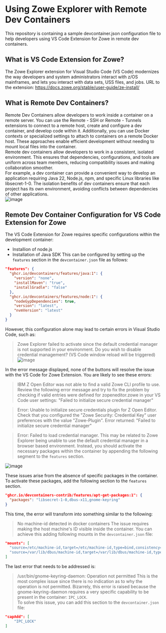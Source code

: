 # Using Zowe Explorer with Remote Dev Containers
This repository is containing a sample devcontainer.json configuration file to help developers using VS Code Extension for Zowe in remote dev containers.
## What is VS Code Extension for Zowe?
The Zowe Explorer extension for Visual Studio Code (VS Code) modernizes the way developers and system administrators interact with z/OS mainframes, and lets you interact with data sets, USS files, and jobs. URL to the extension: https://docs.zowe.org/stable/user-guide/ze-install/
## What is Remote Dev Containers?
Remote Dev Containers allow developers to work inside a container on a remote server. You can use the Remote - SSH or Remote - Tunnels extensions to connect to a remote host, create and configure a dev container, and develop code within it. Additionally, you can use Docker contexts or specialized settings to attach to containers on a remote Docker host. These approaches enable efficient development without needing to mount local files into the container.  
Remote dev containers allow developers to work in a consistent, isolated environment. This ensures that dependencies, configurations, and tools are uniform across team members, reducing compatibility issues and making collaboration smoother.  
For example, a dev container can provide a convenient way to develop an application requiring Java 22, Node.js, npm, and specific Linux libraries like libsecret-1-0. The isolation benefits of dev containers ensure that each project has its own environment, avoiding conflicts between dependencies of other applications.  
![image](https://github.com/kdrkrst/zowe-remote-dev-container-config-doc/assets/1232685/2e976653-c0bb-4f9a-be73-ca8a9eeb04f1)
## Remote Dev Container Configuration for VS Code Extension for Zowe
The VS Code Extension for Zowe requires specific configurations within the development container:
* Installion of node.js
*	Installation of Java SDK
This can be configured by setting up the `features` section in the `devcontainer.json` file as follows:
```json
"features": {
  "ghcr.io/devcontainers/features/java:1": {
    "version": "none",
    "installMaven": "true",
    "installGradle": "false"
  },
  "ghcr.io/devcontainers/features/node:1": {
    "nodeGypDependencies": true,
    "version": "latest",
    "nvmVersion": "latest"
  }
}
```
However, this configuration alone may lead to certain errors in Visual Studio Code, such as:
> Zowe Explorer failed to activate since the default credential manager is not supported in your environment.
> Do you wish to disable credential management? (VS Code window reload will be triggered)
> ![image](https://github.com/kdrkrst/zowe-remote-dev-container-config-doc/assets/1232685/8f7de840-7305-4e0b-a44e-3351d7316dce)
  
In the error message displayed, none of the buttons will resolve the issue with the VS Code for Zowe Extension. You are likely to see these errors:
> IBM Z Open Editor was not able to find a valid Zowe CLI profile to use. Review the following error message and try to fix the problem by checking if valid entries were defined for zopeneditor.zowe in your VS Code user settings: "Failed to initialize secure credential manager"
  
> Error: Unable to initialize secure credentials plugin for Z Open Editor. Check that you configured the "Zowe Security: Credential Key" user preferences with the value "Zowe-Plugin". Error returned: "Failed to initialize secure credential manager"

> Error: Failed to load credential manager. This may be related to Zowe Explorer being unable to use the default credential manager in a browser based environment. Instead, you should activate the necessary packages within the container by appending the following segment to the `features` section.

![image](https://github.com/kdrkrst/zowe-remote-dev-container-config-doc/assets/1232685/94eb1012-e042-450d-9a61-32ba3509be59)

These issues arise from the absence of specific packages in the container. To activate these packages, add the following section to the `features` section.

```json
"ghcr.io/devcontainers-contrib/features/apt-get-packages:1": {
  "packages": "libsecret-1-0,dbus-x11,gnome-keyring"
}
```
This time, the error will transform into something similar to the following:
> No machine-id detected in docker containers
The issue requires making the host machine's ID visible inside the container. You can achieve this adding following mounts in the `devcontainer.json` file:
```json
"mounts": [
  "source=/etc/machine-id,target=/etc/machine-id,type=bind,consistency=cached",
  "source=/var/lib/dbus/machine-id,target=/var/lib/dbus/machine-id,type=bind,consistency=cached"
]
```
The last error that needs to be addressed is:
> /usr/bin/gnome-keyring-daemon: Operation not permitted
This is the most complex issue since there is no indication as to why the operation is not permitted. Bizarrely, this error is raised because the gnome-keyring-daemon requires a very specific capability to be present in the container: `IPC_LOCK`.  
To solve this issue, you can add this section to the `devcontainer.json` file:
```json
"capAdd": [
    "IPC_LOCK"
]
```
